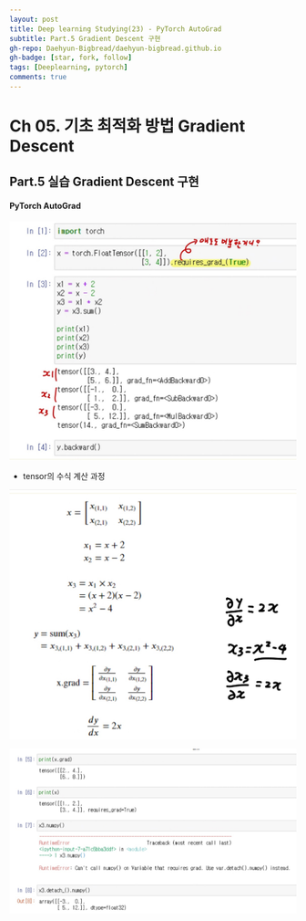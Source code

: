 ```yaml
---
layout: post
title: Deep learning Studying(23) - PyTorch AutoGrad
subtitle: Part.5 Gradient Descent 구현
gh-repo: Daehyun-Bigbread/daehyun-bigbread.github.io
gh-badge: [star, fork, follow]
tags: [Deeplearning, pytorch]
comments: true
---
```


# Ch 05. 기초 최적화 방법 Gradient Descent

## Part.5 실습 Gradient Descent 구현

#### PyTorch AutoGrad

![KakaoTalk_20210716_224408714](../../assets/img/KakaoTalk_20210716_224408714.jpg)

* tensor의 수식 계산 과정

![KakaoTalk_20210716_224924975](../../assets/img/KakaoTalk_20210716_224924975.jpg)



![KakaoTalk_20210716_224944564](../../assets/img/KakaoTalk_20210716_224944564.jpg)

